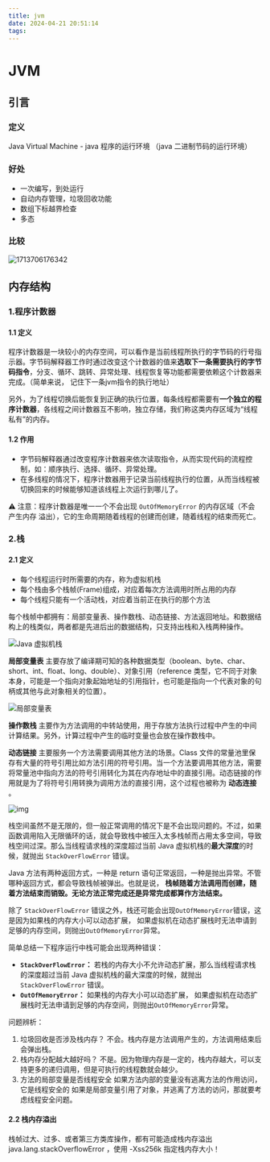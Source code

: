 ```yaml
---
title: jvm
date: 2024-04-21 20:51:14
tags:
---
```


# JVM

## 引言

### 定义

Java Virtual Machine - java 程序的运行环境 （java 二进制节码的运行环境）

### 好处

- 一次编写，到处运行
- 自动内存管理，垃圾回收功能
- 数组下标越界检查
- 多态

### 比较

![1713706176342](1713706176342.png)

 

##   内存结构

### 1.程序计数器

#### 1.1 定义

程序计数器是一块较小的内存空间，可以看作是当前线程所执行的字节码的行号指示器。字节码解释器工作时通过改变这个计数器的值来**选取下一条需要执行的字节码指令**，分支、循环、跳转、异常处理、线程恢复等功能都需要依赖这个计数器来完成。（简单来说， 记住下一条jvm指令的执行地址）

另外，为了线程切换后能恢复到正确的执行位置，每条线程都需要有**一个独立的程序计数器**，各线程之间计数器互不影响，独立存储，我们称这类内存区域为“线程私有”的内存。

#### 1.2 作用

- 字节码解释器通过改变程序计数器来依次读取指令，从而实现代码的流程控制，如：顺序执行、选择、循环、异常处理。
- 在多线程的情况下，程序计数器用于记录当前线程执行的位置，从而当线程被切换回来的时候能够知道该线程上次运行到哪儿了。

⚠️ 注意：程序计数器是唯一一个不会出现 `OutOfMemoryError` 的内存区域（不会产生内存 溢出），它的生命周期随着线程的创建而创建，随着线程的结束而死亡。

### 2.栈

#### 2.1 定义

- 每个线程运行时所需要的内存，称为虚拟机栈
- 每个栈由多个栈帧(Frame)组成，对应着每次方法调用时所占用的内存
- 每个线程只能有一个活动栈，对应着当前正在执行的那个方法

每个栈帧中都拥有：局部变量表、操作数栈、动态链接、方法返回地址。和数据结构上的栈类似，两者都是先进后出的数据结构，只支持出栈和入栈两种操作。

![Java 虚拟机栈](https://oss.javaguide.cn/github/javaguide/java/jvm/stack-area.png)

**局部变量表** 主要存放了编译期可知的各种数据类型（boolean、byte、char、short、int、float、long、double）、对象引用（reference 类型，它不同于对象本身，可能是一个指向对象起始地址的引用指针，也可能是指向一个代表对象的句柄或其他与此对象相关的位置）。

![局部变量表](https://oss.javaguide.cn/github/javaguide/java/jvm/local-variables-table.png)

**操作数栈** 主要作为方法调用的中转站使用，用于存放方法执行过程中产生的中间计算结果。另外，计算过程中产生的临时变量也会放在操作数栈中。

**动态链接** 主要服务一个方法需要调用其他方法的场景。Class 文件的常量池里保存有大量的符号引用比如方法引用的符号引用。当一个方法要调用其他方法，需要将常量池中指向方法的符号引用转化为其在内存地址中的直接引用。动态链接的作用就是为了将符号引用转换为调用方法的直接引用，这个过程也被称为 **动态连接** 。

![img](https://oss.javaguide.cn/github/javaguide/jvmimage-20220331175738692.png)

栈空间虽然不是无限的，但一般正常调用的情况下是不会出现问题的。不过，如果函数调用陷入无限循环的话，就会导致栈中被压入太多栈帧而占用太多空间，导致栈空间过深。那么当线程请求栈的深度超过当前 Java 虚拟机栈的**最大深度**的时候，就抛出 `StackOverFlowError` 错误。

Java 方法有两种返回方式，一种是 return 语句正常返回，一种是抛出异常。不管哪种返回方式，都会导致栈帧被弹出。也就是说， **栈帧随着方法调用而创建，随着方法结束而销毁。无论方法正常完成还是异常完成都算作方法结束。**

除了 `StackOverFlowError` 错误之外，栈还可能会出现`OutOfMemoryError`错误，这是因为如果栈的内存大小可以动态扩展， 如果虚拟机在动态扩展栈时无法申请到足够的内存空间，则抛出`OutOfMemoryError`异常。

简单总结一下程序运行中栈可能会出现两种错误：

- **`StackOverFlowError`：** 若栈的内存大小不允许动态扩展，那么当线程请求栈的深度超过当前 Java 虚拟机栈的最大深度的时候，就抛出 `StackOverFlowError` 错误。
- **`OutOfMemoryError`：** 如果栈的内存大小可以动态扩展， 如果虚拟机在动态扩展栈时无法申请到足够的内存空间，则抛出`OutOfMemoryError`异常。

问题辨析：

1. 垃圾回收是否涉及栈内存？
   不会。栈内存是方法调用产生的，方法调用结束后会弹出栈。
2. 栈内存分配越大越好吗？
   不是。因为物理内存是一定的，栈内存越大，可以支持更多的递归调用，但是可执行的线程数就会越少。
3. 方法的局部变量是否线程安全
   如果方法内部的变量没有逃离方法的作用访问，它是线程安全的
   如果是局部变量引用了对象，并逃离了方法的访问，那就要考虑线程安全问题。

#### 2.2 栈内存溢出

栈帧过大、过多、或者第三方类库操作，都有可能造成栈内存溢出 java.lang.stackOverflowError ，使用 -Xss256k 指定栈内存大小！
